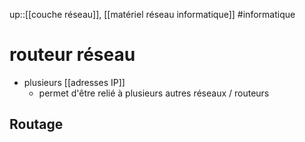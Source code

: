 up::[[couche réseau]], [[matériel réseau informatique]]
#informatique 
# routeur réseau

 - plusieurs [[adresses IP]]
     - permet d'être relié à plusieurs autres réseaux / routeurs

## Routage

